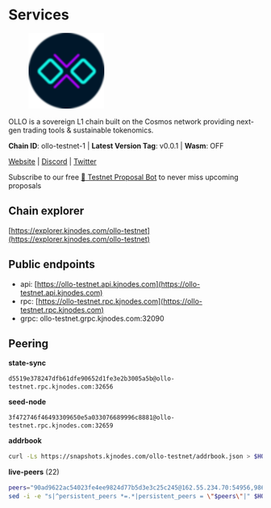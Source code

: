 # Services

<figure><img src="https://raw.githubusercontent.com/kj89/cosmos-images/main/logos/ollo.png" width="150" alt=""><figcaption></figcaption></figure>

OLLO is a sovereign L1 chain built on the Cosmos network providing  next-gen trading tools & sustainable tokenomics.

**Chain ID**: ollo-testnet-1 | **Latest Version Tag**: v0.0.1 | **Wasm**: OFF

[Website](https://www.ollostation.zone) | [Discord](https://discord.com/invite/GxBqZ9mSSm) | [Twitter](https://twitter.com/OLLOStation)



Subscribe to our free [🤖 Testnet Proposal Bot](https://t.me/kjnodes_testnet_proposal_bot) to never miss upcoming proposals


## Chain explorer
[https://explorer.kjnodes.com/ollo-testnet](https://explorer.kjnodes.com/ollo-testnet)

## Public endpoints

* api: [https://ollo-testnet.api.kjnodes.com](https://ollo-testnet.api.kjnodes.com)
* rpc: [https://ollo-testnet.rpc.kjnodes.com](https://ollo-testnet.rpc.kjnodes.com)
* grpc: ollo-testnet.grpc.kjnodes.com:32090

## Peering

**state-sync**

```text
d5519e378247dfb61dfe90652d1fe3e2b3005a5b@ollo-testnet.rpc.kjnodes.com:32656
```

**seed-node**

```text
3f472746f46493309650e5a033076689996c8881@ollo-testnet.rpc.kjnodes.com:32659
```

**addrbook**
```bash
curl -Ls https://snapshots.kjnodes.com/ollo-testnet/addrbook.json > $HOME/.ollo/config/addrbook.json
```

**live-peers** (22)
```bash
peers="90ad9622ac54023fe4ee9824d77b5d3e3c25c245@162.55.234.70:54956,9865c6e15faced6643adc228e3a59744e1b4e277@116.203.29.162:46656,69d2c02f413bea1376f5398646f0c2ce0f82d62e@141.94.73.93:26656,032845b1a798108bfc1fd91ebe5bdbbccd4a34d8@135.181.221.186:32656,e53eedfc4c5c4487e1fba7f3b97de6aadfca8cea@5.161.179.64:26656,da8d3ca8e1c147f0037b1c43ad3de7174f5ec1b7@209.145.59.224:26656,e2d59891f1aed38fe8884c63e0bb00f8ddc41b6f@5.78.46.66:26656,4b73754c2c10d523ffd43ca95d9cb6e0ad8204a4@5.189.148.147:26656,2a8f0fada8b8b71b8154cf30ce44aebea1b5fe3d@162.19.238.122:26656,47655c33bdecae7f449301197d8b951a97e1b680@89.58.59.75:26656,742d7dccc98ccc2b30abb6ea172fc2175782db50@148.251.91.185:26656,dba5e8b41c4e369418f83a449966e4eb7ca05cd4@65.109.23.114:18156,d6c5ff021b091a1fd93b9f811cf7fca0d31e8510@65.108.238.61:46656,3ea40f63890f10272201edf96d2a49e197e52091@65.108.105.48:18156,cba0eacc21eaddadc8903d503b1db12dd002fd0f@65.108.226.183:18156,42beefd08b5f8580177d1506220db3a548090262@65.108.195.29:26116,d14b740968d24aa5c31ade7dbda2b1204c40f24c@65.109.52.156:46656,d5519e378247dfb61dfe90652d1fe3e2b3005a5b@65.109.68.190:32656,a9123ae1e1b7f8438e7262efd50031aab600df41@154.12.225.160:32656,5c2a752c9b1952dbed075c56c600c3a79b58c395@195.3.220.135:27006,a487497f2c80b53fa0908ce072a94a99be698b6b@142.132.162.28:46656,ab89596768849d679ed11a9e1848224760a278cc@83.171.248.175:32656"
sed -i -e "s|^persistent_peers *=.*|persistent_peers = \"$peers\"|" $HOME/.ollo/config/config.toml
```
